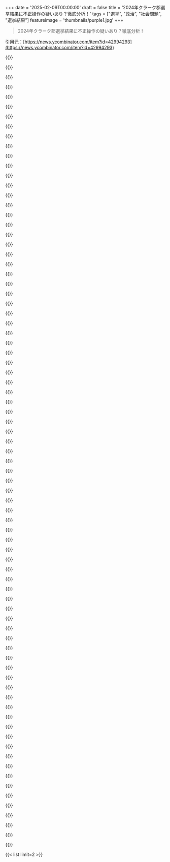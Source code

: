 +++
date = '2025-02-09T00:00:00'
draft = false
title = '2024年クラーク郡選挙結果に不正操作の疑いあり？徹底分析！'
tags = ["選挙", "政治", "社会問題", "選挙結果"]
featureimage = 'thumbnails/purple1.jpg'
+++

> 2024年クラーク郡選挙結果に不正操作の疑いあり？徹底分析！

引用元：[https://news.ycombinator.com/item?id=42994293](https://news.ycombinator.com/item?id=42994293)

{{<matomeQuote body="これには注意が必要だね。EIN Presswireのニュースは保証なしにそのまま提供されてるから、この記事の内容の正確性や信頼性に責任を持たないって言ってる。これ、ニュースじゃなくて、有料のプレスリリースだよ。" userName="8organicbits" createdAt="2025-02-10T00:47:14" color="">}}

{{<matomeQuote body="分析のウェブサイトのリンクだよ。プレスリリースよりもこっちをちゃんと調べたほうがいいよ。https://electiontruthalliance.org/clark-county%2C-nv" userName="beedeebeedee" createdAt="2025-02-10T00:59:56" color="">}}

{{<matomeQuote body="これも指摘しておくよ。https://www.einpresswire.com/ai/press-release-generatorこれ、AIの空想かもしれない。作った人には恥を知ってほしいね。" userName="cogman10" createdAt="2025-02-10T00:53:41" color="">}}

{{<matomeQuote body="”フラグ”を押したよ。みんなもそうしたほうがいいと思う。" userName="loeg" createdAt="2025-02-10T00:56:35" color="">}}

{{<matomeQuote body="強く反対だな。分析や見つけたアーティファクトを調べるべきだし、それが共有されたソフトウェアと似ているかどうかも議論する価値がある。このコミュニティはこの問題に関心があるから、考察することが大事だと思う。" userName="beedeebeedee" createdAt="2025-02-10T01:03:26" color="">}}

{{<matomeQuote body="これは極端で分裂を招く主張だし、有料の地元テレビのウェブサイトで発表されてる。内容は説得力に欠けるし、信頼できる第三者が主張を裏付けていない。主張の出所は三ヶ月前に存在しなかった組織だから、疑う理由は多い。" userName="loeg" createdAt="2025-02-10T01:08:36" color="">}}

{{<matomeQuote body="君の批判は分析（やソフトウェア）を理解することとは無関係だね。読んで、考えて、議論しようよ。興味がないなら無視すればいいのに、他の人がやるのを抑圧しようとしてるのはおかしいよ。結果が説得力がなければ、それはそれでわかるはず。" userName="beedeebeedee" createdAt="2025-02-10T01:19:56" color="">}}

{{<matomeQuote body="ソースのブログを見たけど、あまりにも雑で信憑性に欠けると思った。本当に提示された”証拠”は変動幅の大きいデータの中からの一つのチョイスに過ぎない。提出する前にもっと詳しく調べるべきだったという批判は正当だと思う。" userName="throwworhtthrow" createdAt="2025-02-10T02:08:14" color="">}}

{{<matomeQuote body="データの分析を共有してくれない？他のコメントも詳しい情報を提供してるし、君の漠然とした評価だけだと議論を抑えつけようとしてると受け取られるよ。" userName="beedeebeedee" createdAt="2025-02-10T03:50:46" color="">}}

{{<matomeQuote body="”議論を抑えつけようとしてる”って、まさに心を読んでるね。" userName="perching_aix" createdAt="2025-02-10T17:04:02" color="">}}

{{<matomeQuote body="ここにはスレッドを通報するよう呼びかけるコメントがいくつかあったんだけど、実際に通報されてフロントページから消されたね。この議論ができないってのが一番スキャンダラスだと思う、我々はただのオタクだからさ。" userName="thejazzman" createdAt="2025-02-10T22:26:10" color="">}}

{{<matomeQuote body="ここはオリジナルの研究をする場所じゃないし、このコミュニティは分断的なトピックの冷静な分析に向いてないよ。" userName="loeg" createdAt="2025-02-10T02:40:12" color="">}}

{{<matomeQuote body="議論を抑え込もうとするのは、冷静に分断的なトピックを分析することとは真逆だから、反論を証明しようとしてるんだね。私を含め、多くの人が反対意見を持っているから、もっと掘り下げてオープンな議論をすることを勧めるよ。" userName="beedeebeedee" createdAt="2025-02-10T03:53:45" color="">}}

{{<matomeQuote body="彼らは意見を共有しているだけで、証拠はどこにもないよ。議論を抑えることが冷静にトピックを分析することの反対だって言われても、それはあなたの意見だよね。大体、ほとんどの議論は質が低いってことが分かるから、そう考えるのもわかるよ。" userName="perching_aix" createdAt="2025-02-10T21:15:45" color="">}}

{{<matomeQuote body="他の人に記事を通報するように頼むのは意見を共有するためじゃなくて、実際に通報の結果を得るためだよ。昨日、フロントページの3位からこれが消されたからね。" userName="thejazzman" createdAt="2025-02-10T22:28:21" color="#45d325">}}

{{<matomeQuote body="通報されたということが実証できないんじゃないかな。人々が特定の人の呼びかけで通報するとは思えないし、その発言はちょっと違うんだ。" userName="perching_aix" createdAt="2025-02-10T22:54:50" color="">}}

{{<matomeQuote body="数学論理的には、「議論を抑える」の反対は「議論を促す」ってわけじゃないよ。" userName="seethedeaduu" createdAt="2025-02-11T17:51:28" color="">}}

{{<matomeQuote body="ここはウィキペディアじゃないし、政治に関する話題はほとんどオフトピックだけど、あなたが言った理由ではないよ。" userName="cwillu" createdAt="2025-02-11T05:36:03" color="">}}

{{<matomeQuote body="そのデータを見てきたから、ちょっとした反論を投稿しようと思ったけど、通報されてコメントできなかった。通報する時に自分のコメントを残していればよかったと思うよ。" userName="throwworhtthrow" createdAt="2025-02-10T01:53:10" color="">}}

{{<matomeQuote body="これ、コミュニティにとって心配だよな。DOGEのエンジニア、Ethan ShaotranがMusk主催のハッカソンで投票集計を偽装できるソフト作ったって話だし。でも今はその名前がリポジトリから消えてて、プライベートユーザーになってる。でも、アーカイブされたdevpostのページで見つけられるみたい。これが結果を偽装するのに使えるのか、本当にそうだとしたら証拠を見つけられるのか疑問だよ。" userName="beedeebeedee" createdAt="2025-02-09T21:37:38" color="#ff33a1">}}

{{<matomeQuote body="オープンソースのソフトがどうやって投票の有効性をチェックしたり、偽の投票を作るのが選挙詐欺に役立つのか全然わからないよ。偽票を集計場所に持っていくのが難しいし、作り方なんて誰でもできるじゃん。" userName="GuB-42" createdAt="2025-02-10T01:46:13" color="">}}

{{<matomeQuote body="このリポジトリって投票がちゃんとカウントされるのを保証するためのものだよね？それを偽装するためのものじゃない気がする。私もbskyで意見投稿したよ。" userName="patcon" createdAt="2025-02-10T00:52:29" color="">}}

{{<matomeQuote body="そのテストスイートの存在には特に悪いことはないと思う。でも、Eの内輪に入るためにはこのスキルセットが必要なのかもしれないっていうのは、疑いの証拠が増えるよね。" userName="rcpt" createdAt="2025-02-10T01:21:05" color="">}}

{{<matomeQuote body="選挙の有効性を確かめるためにコードを書くって、エレクトロンの不正の証だとする論理はどうもおかしい気がする。" userName="smsm42" createdAt="2025-02-10T08:50:58" color="">}}

{{<matomeQuote body="Elonや2024年の選挙に関して、怪しい活動がたくさんある中で、内輪に投票生成の専門家がいるのは確かに怪しいな。同時に、これはあくまで疑わしき証拠なんだけどね。" userName="rcpt" createdAt="2025-02-10T17:06:17" color="">}}

{{<matomeQuote body="毎回の選挙に不正の疑いはついて回るし、負け側が疑惑を持つのはいつものこと。実際に詐欺があることもあるけど、そうじゃないことも多いから、すごく慎重になるべきだと思う。" userName="smsm42" createdAt="2025-02-10T22:02:53" color="">}}

{{<matomeQuote body="Muskが選挙を操作したって主張には懐疑的だったけど、Trumpがそれを自慢してるから興味深いよな。選挙の安全性について真剣に考えてるだろうし。" userName="jquery" createdAt="2025-02-10T00:55:24" color="">}}

{{<matomeQuote body="なんでそんなことする人がいるんだろう、ちょっと怖いわ。" userName="Ancalagon" createdAt="2025-02-09T22:29:14" color="">}}

{{<matomeQuote body="Election Truth Allianceの報告には統計的にもっと重い証拠があるみたい。Clark Countyでの投票シェアに強い不連続性があって、これって過去の不正疑惑の選挙でも見られるんだよ。データを集めてくれるといいけど、何が見つかるかは分からないね。" userName="drawkward" createdAt="2025-02-10T22:09:08" color="#ff5733">}}

{{<matomeQuote body="2023年の時点で、右寄りの人に対して『選挙否定派』ってのが nonstop な侮辱語だったのを思い出すよ。" userName="ARandomerDude" createdAt="2025-02-10T00:52:12" color="">}}

{{<matomeQuote body="2023年には2020年の選挙に関する疑惑は共和党の多くの担当者や委員会によって徹底的に調査されたけど、実際の証拠は見つからなかったんだ。今でも選挙が盗まれたって信じてる人は、少なくとも故意に無知だよ。この分析は公開データを使っていて、他の統計学者が再現できるような情報を提供してる。これは2020年の選挙後のほとんどの主張とはまったく異なるよ。" userName="tzs" createdAt="2025-02-10T03:54:19" color="#45d325">}}

{{<matomeQuote body="このグループの政治的な立ち位置はなんなの？2024年に設立された組織からの有料プレスリリースしかないのに、役員もあまりよく知られてない人ばっかりだし。" userName="barryrandall" createdAt="2025-02-10T15:51:28" color="">}}

{{<matomeQuote body="彼らが示しているのは、対面投票がハリスを支持してないってこと。これは驚くことじゃないよね。平均的に見ると、民主党の人はコロナを心配してるのが多いから。今回は正直な審査を受けないだろうし、彼らは何もないことを認める必要もないだろう。" userName="LorenPechtel" createdAt="2025-02-10T20:50:52" color="">}}

{{<matomeQuote body="早期投票における票の偏りやバッチサイズの相関を再現できたよ。郵送投票の平均的なバッチサイズは高かったし、選挙日に比べて機械の数が少なかったのが興味深い。統計って直感的じゃないこともあるんだよね。" userName="deckar01" createdAt="2025-02-11T04:24:13" color="">}}

{{<matomeQuote body="編集：郵送投票はむしろ分布が広がってない。小さいセットの分布の分析をミニマムとマキシマムだけでやると、他のセットみたいに全範囲でやらないと意味ないんだよね。バッチサイズが増えるにつれて分布に近づくから、もう驚くことじゃなくなった。" userName="deckar01" createdAt="2025-02-11T17:44:04" color="">}}

{{<matomeQuote body="あの分析を選挙日のグループと比較してみようとしたけど、ちょっと混乱したな。データについてもっと知りたい。" userName="beedeebeedee" createdAt="2025-02-11T18:30:28" color="">}}

{{<matomeQuote body="こんな記事、まじでパワフルだと思う。2024年の干渉を主張している側が2020年の選挙不正を疑うのは民主主義を否定することだって主張してたから、作者たちが誰かを納得させることは無理だと思う。選挙の詐欺が本物だとしても、システムを直さないといけないよ。" userName="quotemstr" createdAt="2025-02-10T00:45:02" color="">}}

{{<matomeQuote body="2024年の選挙が不正だったと主流の民主党が主張することは絶対ない。これは過激な団体だし、民主党を代表しているわけじゃないよ。" userName="loeg" createdAt="2025-02-10T01:00:14" color="">}}

{{<matomeQuote body="民主党の立場は分析に影響しないはずだよ。証拠があるなら、その証拠はそのまま評価されるべきだと思う。" userName="beedeebeedee" createdAt="2025-02-10T01:15:12" color="">}}

{{<matomeQuote body="GPは2024年の民主党の反応が2020年の共和党のそれと同じだと言いたいみたいだけど、全然違う。" userName="loeg" createdAt="2025-02-10T02:38:39" color="">}}

{{<matomeQuote body="2024年に干渉を疑っているのは、2020年の不正を疑うことが民主主義を否定することだって言ってた連中だ。証拠を出せないまま、誰も納得しないと思うよ。" userName="Trasmatta" createdAt="2025-02-10T00:55:14" color="">}}

{{<matomeQuote body="スレッドの流れが心配だ。2020年の不正の主張は投票の郵送や憶測に基づいていたが、今回のは統計分析に基づいている。HNの人たちには受け入れられるはずだ。" userName="z3c0" createdAt="2025-02-10T01:03:38" color="">}}

{{<matomeQuote body="民主主義には選挙民に多くを求める。投票が思い通りにならないときは、自分の価値観を抑えて相手のものを受け入れる必要がある。" userName="CWuestefeld" createdAt="2025-02-10T01:12:40" color="">}}

{{<matomeQuote body="この手の記事は本当にうんざりだ。証拠をちゃんと見ずに意見を言うのは良くない。科学者が月は実在すると言うのに、FacebookのKeithがそれがホログラムだと言ったらどうするの？" userName="DoctorOW" createdAt="2025-02-10T01:00:59" color="#45d325">}}

{{<matomeQuote body="選挙機械がドイツでは禁止されているのには理由がある。" userName="amai" createdAt="2025-02-10T21:33:11" color="">}}

{{<matomeQuote body="彼らの分析は不十分な気がする。ハリスが下位のレースに比べて劣っていたことが主な理由とされているが、キャンペーン自体も不人気で弱いのが大きいと思う。" userName="lanternfish" createdAt="2025-02-10T00:47:03" color="">}}

{{<matomeQuote body="具体的な主張は奇妙だ。最初の300票はランダムパターンで、その後が候補者に偏るって言ってる。でも、実際の投票データではあまり見られない。" userName="defrost" createdAt="2025-02-10T00:55:06" color="">}}

{{<matomeQuote body="その点線をどこに引くべきか分からないけど、票数が多い機械間でのバラツキは少ないべきだと思う。地理的分布が影響してるかも。" userName="throw678937" createdAt="2025-02-10T05:55:28" color="">}}

{{<matomeQuote body="統計パターンがロシアやジョージアの確認済みの不正のそれと似ているのが主なポイント。ハリスに不利な要因を見逃しているか、意図的に無視している可能性がある。" userName="z3c0" createdAt="2025-02-10T00:54:52" color="">}}

{{<matomeQuote body="生データをダウンロードして、自分で“ロシアンテール”パターンがないと確認したの？" userName="defrost" createdAt="2025-02-10T01:13:27" color="">}}

{{<matomeQuote body="これはまさに数秘術だね。全然説得力を感じないよ。" userName="loeg" createdAt="2025-02-10T02:41:22" color="">}}

{{<matomeQuote body="必ずしも正しいとは限らない。確かに。’文字通り数秘術’なんて言うのは誇張に過ぎないよ。あなたのコメントは実質的な内容がなく、同じ’直感的な意見’を繰り返すだけ。" userName="defrost" createdAt="2025-02-10T02:59:41" color="">}}

{{<matomeQuote body="別のコメント主がコラボノートを投稿してるよ。あなたは全ての投稿を否定的に捉えてるけど、それは統計分析に基づくんじゃなくて、自分の価値判断によるものだよ。少なくとも、そのコラボノートをコピーして貼り付けて、元の分析を読んでから否定して！" userName="beedeebeedee" createdAt="2025-02-10T04:33:14" color="">}}

{{<matomeQuote body="あなたは彼らの分析の大半を見逃している。驚くべき異常（いわゆる'ロシアンテール'）は早期投票に現れて、当日投票や郵送投票には現れないんだ。もう一度読み返して、見逃した点をキャッチしたほうがいいよ。他のコメント主がコラボノートを投稿したから、詳細が見たいなら掘り下げてみて！" userName="beedeebeedee" createdAt="2025-02-10T04:16:29" color="">}}

{{<matomeQuote body="Election Truth Allianceの分析やトランプの他の主張に関する文脈を提供するNewsweekの記事だよ。" userName="beedeebeedee" createdAt="2025-02-09T23:07:56" color="">}}

{{<matomeQuote body="“彼はコンピュータを誰よりも知ってる。あの投票計算のコンピュータたちがね。”トランプが群衆に語った。’ペンシルバニアでは圧勝した’とも言ってる。たとえETAの分析やDOGE社員の投票ソフトウェアに関わらず、トランプのこのコメントは調査の必要があるって疑念を招いてるよ。すぐにフラグを立てたり、ダウンvoteするのは早すぎると思う。" userName="beedeebeedee" createdAt="2025-02-10T04:26:35" color="">}}

{{<matomeQuote body="この投稿の重要な主張の一つ、早期投票の集計における’ロシアンテール’を、Clark County, NVのウェブサイトにホストされている生データから再現できるよ。これはコラボノートで実行できるコードだ。" userName="brchr" createdAt="2025-02-10T02:57:50" color="#45d325">}}

{{<matomeQuote body="ありがとう！私はそのノートブックを実行して、早期投票のヒストグラムを再現したよ。共有してくれて感謝してる。他のコメント主は詳細を提供せずに分析を否定してるから、みんなもこのノートブックを再現してみて掘り下げるべきだと思う。’ロシアンテール’が何か知らない人のために、このPDFのリンクもあるよ。" userName="beedeebeedee" createdAt="2025-02-10T04:18:24" color="#45d325">}}

{{<matomeQuote body="元の投稿にコメントした方が便利だったかもね。" userName="derangedHorse" createdAt="2025-02-10T13:55:41" color="">}}

{{<matomeQuote body="このスレッドの元の投稿者に返信してるけど、全体の議論に関係あるからトップレベルコメントにしたよ。公平な選挙なら投票率はベル型のグラフになるはずで、データに異常があると不正の可能性があるんだって。だけど、データから結論を出すなんてあり得ないし、あくまで'不正の証拠かもしれない'という程度でしかないんだよね。地域ごとの配分が異常だとか言われてるけど、全員が同じ分布に従うなんて仮定は無理があるし、色々な要因があるのにその辺無視してるんじゃないかな。具体的な証拠がないとただの意見で終わっちゃうよ。" userName="derangedHorse" createdAt="2025-02-10T13:54:22" color="#785bff">}}

{{<matomeQuote body="データから結論を出せるなんてペダンティックに過ぎるよ。科学的研究はデータから結論を出すプロセスだし、定期的な測定や独立変数の管理が必要なんだから。" userName="z3c0" createdAt="2025-02-10T17:30:36" color="">}}

{{<matomeQuote body="確かに、私は’尊敬される’統計学者の基準を主観的に決めてるけどね。統計学者はデータを分析して客観的な判断を下すものだと思ってる。科学研究とは別の話だし、データについての客観的な発言は議論を支えるために使われるんだよ。" userName="derangedHorse" createdAt="2025-02-10T18:09:51" color="">}}

{{<matomeQuote body="私は、正しさが信念から生じるという考えには疑問が残るけど、統計学者はデータが示すことを解釈する役割を持つんだよね。多くの統計学者はサンプリングの限界を理解していて、客観性を保つのが不可能だって知ってる。だから結果は確率や仮説の形で提案されるんだ。" userName="z3c0" createdAt="2025-02-10T18:50:13" color="">}}

{{<matomeQuote body="derangedHorseさん、ありがとう！異常なのは、特に(1)早期投票だけでなく、(2)郵送投票や(3)当日投票に変化が見られない事だよ。300票以上の投票後に異常が出てるみたい。分析を発表した人たちがこのデータをどう扱ったか、もう少し説明が必要かもね。" userName="beedeebeedee" createdAt="2025-02-10T16:43:35" color="">}}

{{<matomeQuote body="特に不思議じゃないと思うよ。2020年の落選投票を示せばもっと強い主張にできるのに、2012年と2016年だけ選ぶのは変だと思う。彼女が言っている不規則性が2020年にどう影響したかまでは考えられてないね。" userName="derangedHorse" createdAt="2025-02-10T17:53:09" color="">}}

{{<matomeQuote body="コメントの内容や党別に投票を行うこと自体はおかしいとは思わないね。でも、選挙の不正がどういう形で起きるかをしっかり定義しないとただの噂に終わってしまうよ。" userName="beedeebeedee" createdAt="2025-02-10T20:06:07" color="">}}

{{<matomeQuote body="本当の不正は投票への障害を作ることだよ。彼は民主党の投票を抑えるやり方で勝っただけで、投票所での不正とは違うんだ。だから、実際に何が起こったかは、投票に行けなかった理由を調査しないとわからない。" userName="LorenPechtel" createdAt="2025-02-10T22:01:27" color="">}}

{{<matomeQuote body="2020年の選挙に関するもっと正直で詳しい数学的分析があったのに、今回のクラーク郡での不正が本当にあったかは疑問だね。ハリスが悪い候補者だったのが大きいと思う。" userName="Blackstrat" createdAt="2025-02-10T12:13:44" color="">}}

{{<matomeQuote body="毎回選挙後にこんなことになるってこと？2020年の選挙不正陰謀論と似てる気がするんだけど。" userName="generalizations" createdAt="2025-02-09T22:49:12" color="">}}

{{<matomeQuote body="2020年の不正の話は証拠もないし、無茶苦茶だったけど、今回のは統計的なパターンの異常が示されてる。オーストラリアに住んでるけど、データ分析の経験があるから、もし他の郡でも同じことが確認されたら信憑性が増すと思う。" userName="defrost" createdAt="2025-02-10T00:51:13" color="#ff5733">}}

{{<matomeQuote body="これはHarris側からの情報じゃないみたい。それは重要な違いだと思う。2020年の裁判は信頼できる情報がなかったから、今回は違うかもね。" userName="digitaltrees" createdAt="2025-02-10T01:13:25" color="">}}

{{<matomeQuote body="2020年の選挙では不正の証拠はなかったよ。2024年では、負けた候補が選挙を争わなかったから、新たに見つかった証拠なんだ。" userName="beedeebeedee" createdAt="2025-02-09T22:52:31" color="">}}

{{<matomeQuote body="もし監査が本当に行われたなら別だけど、アリゾナの一部の郡では監査じゃなくてリコールだった。" userName="Izkata" createdAt="2025-02-10T06:13:52" color="">}}

{{<matomeQuote body="アメリカ政府の権力とお金の集中を見ると、選挙が常に不正なしなのはおかしいと思う。データが公開されれば、今まで見えなかった問題が浮かび上がるかもしれない。" userName="roenxi" createdAt="2025-02-10T00:44:15" color="">}}

{{<matomeQuote body="選挙のセキュリティを徹底的にテストするのは良いことだと思う。" userName="rcpt" createdAt="2025-02-10T00:44:28" color="">}}

{{<matomeQuote body="2016年だってロシアの問題があったし、問題は残ってるよ。" userName="engineer_22" createdAt="2025-02-10T00:51:44" color="">}}

{{<matomeQuote body="この分析は経験不足だね。2024年ネバダ州の投票データを見てたけど、Harrisが負けるのは初めからわかってた。ネバダは選挙プロセスがクリーンだから、不正の兆候が少ないと思う。" userName="jandrewrogers" createdAt="2025-02-10T01:01:28" color="#ff5c5c">}}

{{<matomeQuote body="別のコメントが統計のヒストグラムを示してたけど、それをコピーしてどこが間違ってるか説明してほしい。" userName="beedeebeedee" createdAt="2025-02-10T04:35:10" color="">}}

{{<matomeQuote body="グラフとか使って記事にしたらどう？データも公開してさ。" userName="rcpt" createdAt="2025-02-10T01:24:31" color="">}}

{{<matomeQuote body="ネバダ州のデータソースは公開されてるけど、整理されてないから集めるの大変なんだ。分析の仕事はしないけど、友達がずっとやってるから手伝ってる。選挙の時期は忙しいけど、信頼されればキャンペーンからガッツリ儲かるよ。メディアの投票調査はあんまり信頼できないし、ちゃんとしたキャンペーンは結果を予測してるもんだ。" userName="jandrewrogers" createdAt="2025-02-10T04:11:01" color="#ff5733">}}

{{<matomeQuote body="重要なことを分かってるみたいだし、もう分析も終わったなら、公開した方がいいんじゃない？" userName="rcpt" createdAt="2025-02-10T04:34:02" color="">}}



{{< list limit=2 >}}
